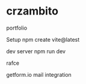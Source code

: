 # crzambito
portfolio

Setup
npm create vite@latest

dev server
npm run dev

rafce



getform.io
mail integration 
